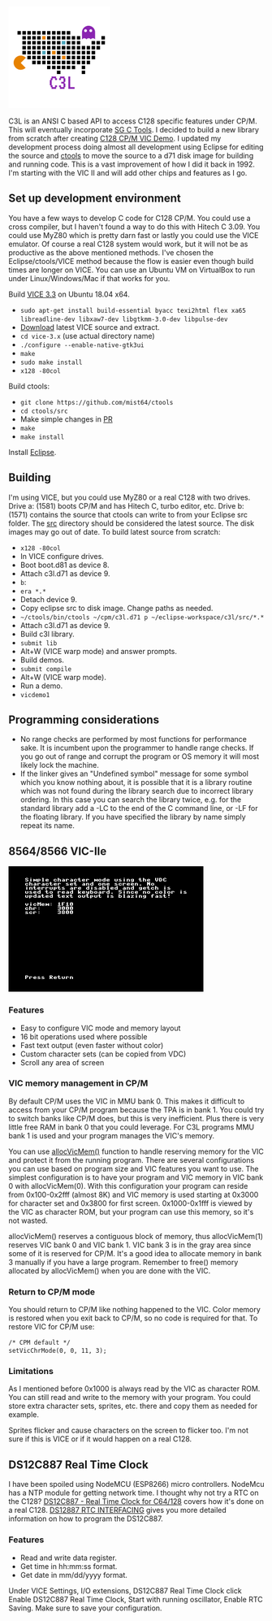 ![C3L is the Commodore 128 CP/M C Library](images/title.png)

C3L is an ANSI C based API to access C128 specific features under CP/M.
This will eventually incorporate [SG C Tools](https://github.com/sgjava/garage/tree/master/commodore/cpm/sgctools).
I decided to build a new library from scratch after creating
[C128 CP/M VIC Demo](https://github.com/sgjava/garage/tree/master/commodore/cpm/vicdemo).
I updated my development process doing almost all development using Eclipse for
editing the source and [ctools](https://github.com/mist64/ctools) to move the
source to a d71 disk image for building and running code. This is a vast
improvement of how I did it back in 1992. I'm starting with the VIC II and will
add other chips and features as I go.

## Set up development environment
You have a few ways to develop C code for C128 CP/M. You could use a cross
compiler, but I haven't found a way to do this with Hitech C 3.09. You could
use MyZ80 which is pretty darn fast or lastly you could use the VICE emulator.
Of course a real C128 system would work, but it will not be as productive as
the above mentioned methods. I've chosen the Eclipse/ctools/VICE method
because the flow is easier even though build times are longer on VICE. You can
use an Ubuntu VM on VirtualBox to run under Linux/Windows/Mac if that works for
you.

Build [VICE 3.3](http://vice-emu.sourceforge.net) on Ubuntu 18.04 x64.
* `sudo apt-get install build-essential byacc texi2html flex xa65 libreadline-dev libxaw7-dev libgtkmm-3.0-dev libpulse-dev`
* [Download](http://vice-emu.sourceforge.net/index.html#download) latest VICE source and extract.
* `cd vice-3.x` (use actual directory name)
* `./configure --enable-native-gtk3ui`
* `make`
* `sudo make install`
* `x128 -80col`

Build ctools:
* `git clone https://github.com/mist64/ctools`
* `cd ctools/src`
* Make simple changes in [PR](https://github.com/mist64/ctools/pull/1/commits/f9c41bed64ebf818cfba8dad497451c16b034abe)
* `make`
* `make install`

Install [Eclipse](https://linuxize.com/post/how-to-install-the-latest-eclipse-ide-on-ubuntu-18-04/).

## Building
I'm using VICE, but you could use MyZ80 or a real C128 with two drives.
Drive a: (1581) boots CP/M and has Hitech C, turbo editor, etc. Drive b: (1571)
contains the source that ctools can write to from your Eclipse src folder. The
[src](https://github.com/sgjava/c3l/tree/master/src) directory should be
considered the latest source. The disk images may go out of date. To build
latest source from scratch:
* `x128 -80col`
* In VICE configure drives.
* Boot boot.d81 as device 8.
* Attach c3l.d71 as device 9.
* `b`:
* `era *.*`
* Detach device 9.
* Copy eclipse src to disk image. Change paths as needed.
* `~/ctools/bin/ctools ~/cpm/c3l.d71 p ~/eclipse-workspace/c3l/src/*.*`
* Attach c3l.d71 as device 9.
* Build c3l library.
* `submit lib`
* Alt+W (VICE warp mode) and answer prompts.
* Build demos.
* `submit compile`
* Alt+W (VICE warp mode).
* Run a demo.
* `vicdemo1`

## Programming considerations
* No range checks are performed by most functions for performance sake. It is
incumbent upon the programmer to handle range checks. If you go out of range
and corrupt the program or OS memory it will most likely lock the machine.
* If the linker gives an "Undefined symbol" message for some symbol which you know
nothing about, it is possible that it is a library routine which was not found
during the library search due to incorrect library ordering.  In this case you
can search the library twice, e.g. for the standard library add a -LC to the end
of the C command line, or -LF for the floating library.  If you have specified
the library by name simply repeat its name.

## 8564/8566 VIC-IIe

![VIC](images/vic.png)

### Features
* Easy to configure VIC mode and memory layout
* 16 bit operations used where possible
* Fast text output (even faster without color)
* Custom character sets (can be copied from VDC)
* Scroll any area of screen

### VIC memory management in CP/M
By default CP/M uses the VIC in MMU bank 0. This makes it difficult to access
from your CP/M program because the TPA is in bank 1. You could try to switch
banks like CP/M does, but this is very inefficient. Plus there is very little
free RAM in bank 0 that you could leverage. For C3L programs MMU bank 1 is
used and your program manages the VIC's memory.

You can use [allocVicMem()](https://github.com/sgjava/c3l/blob/be5396dbebb6b99084f3128bf62baf0d6e4c1427/src/vicmem.c#L19)
function to handle reserving memory for the VIC and
protect it from the running program. There are several configurations you can
use based on program size and VIC features you want to use. The simplest
configuration is to have your program and VIC memory in VIC bank 0 with
allocVicMem(0). With this configuration your program can reside from
0x100-0x2fff (almost 8K) and VIC memory is used starting at 0x3000 for character
set and 0x3800 for first screen. 0x1000-0x1fff is viewed by the VIC as
character ROM, but your program can use this memory, so it's not wasted.

allocVicMem() reserves a contiguous block of memory, thus allocVicMem(1) reserves
VIC bank 0 and VIC bank 1. VIC bank 3 is in the gray area since some of it is
reserved for CP/M. It's a good idea to allocate memory in bank 3 manually if
you have a large program. Remember to free() memory allocated by allocVicMem()
when you are done with the VIC.

### Return to CP/M mode
You should return to CP/M like nothing happened to the VIC. Color memory is restored
when you exit back to CP/M, so no code is required for that. To restore VIC for CP/M
use:

```
/* CPM default */
setVicChrMode(0, 0, 11, 3);
```

### Limitations
As I mentioned before 0x1000 is always read by the VIC as character ROM. You can
still read and write to the memory with your program. You could store extra
character sets, sprites, etc. there and copy them as needed for example.

Sprites flicker and cause characters on the screen to flicker too. I'm not sure
if this is VICE or if it would happen on a real C128.

## DS12C887 Real Time Clock

I have been spoiled using NodeMCU (ESP8266) micro controllers. NodeMcu has a
NTP module for getting network time. I thought why not try a RTC on the C128?
[DS12C887 - Real Time Clock for C64/128](https://github.com/ytmytm/c64-ds12c887.git)
covers how it's done on a real C128.
[DS12887 RTC INTERFACING](http://what-when-how.com/8051-microcontroller/ds12887-rtc-interfacing)
gives you more detailed information on how to program the DS12C887.

### Features
* Read and write data register.
* Get time in hh:mm:ss format.
* Get date in mm/dd/yyyy format.

Under VICE Settings, I/O extensions, DS12C887 Real Time Clock click Enable
DS12C887 Real Time Clock, Start with running oscillator, Enable RTC Saving.
Make sure to save your configuration.

